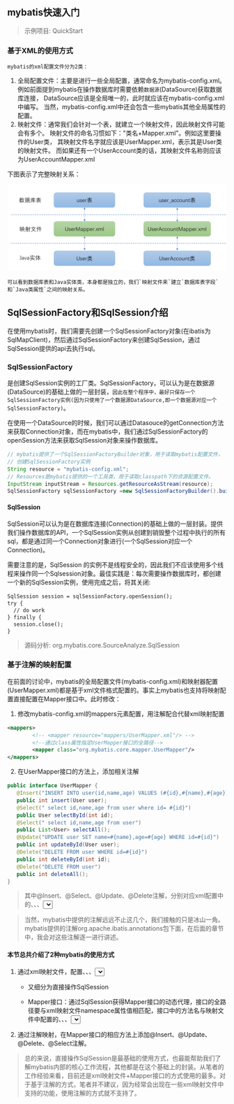 ## mybatis快速入门

> 示例项目: QuickStart

### 基于XML的使用方式

    mybatis的xml配置文件分为2类：

1. 全局配置文件：主要是进行一些全局配置，通常命名为mybatis-config.xml。
例如前面提到mybatis在操作数据库时需要依赖`数据源`(DataSource)获取数据库连接，
DataSource应该是全局唯一的，此时就应该在mybatis-config.xml中编写。
当然，mybatis-config.xml中还会包含一些mybatis其他全局属性的配置。
2. 映射文件：通常我们会针对一个表，就建立一个映射文件，因此映射文件可能会有多个。
映射文件的命名习惯如下："类名+Mapper.xml"。例如这里要操作的User类，
其映射文件名字就应该是UserMapper.xml，表示其是User类的映射文件。
而如果还有一个UserAccount类的话，其映射文件名称则应该为UserAccountMapper.xml

下图表示了完整映射关系： 

![](orm-mybatis-mapping.png)

    可以看到数据库表和Java实体类，本身都是独立的，我们`映射文件来`建立`数据库表字段`
    和`Java类属性`之间的映射关系。

## SqlSessionFactory和SqlSession介绍

在使用mybatis时，我们需要先创建一个SqlSessionFactory对象(在ibatis为SqlMapClient)，然后通过SqlSessionFactory来创建SqlSession，通过SqlSession提供的api去执行sql。

### SqlSessionFactory

是创建SqlSession实例的工厂类。SqlSessionFactory，可以认为是在数据源(DataSource)的基础上做的一层封装，`因此在整个程序中，最好只保存一个SqlSessionFactory实例(因为只使用了一个数据源DataSource,即一个数据源对应一个SqlSessionFactory)`。

在使用一个DataSource的时候，我们可以通过Datasouce的getConnection方法来获取Connection对象，而在mybatis中，我们通过SqlSessionFactory的openSession方法来获取SqlSession对象来操作数据库。

```java
// mybatis提供了一个SqlSessionFactoryBuilder对象，用于读取mybatis配置文件，
// 创建SqlSessionFactory实例
String resource = "mybatis-config.xml";
// Resources是mybatis提供的一个工具类，用于读取classpath下的资源配置文件。
InputStream inputStream = Resources.getResourceAsStream(resource);
SqlSessionFactory sqlSessionFactory =new SqlSessionFactoryBuilder().build(inputStream);
```

#### SqlSession

SqlSession可以认为是在数据库连接(Connection)的基础上做的一层封装。提供我们操作数据库的API，一个SqlSession实例从创建到销毁整个过程中执行的所有sql，都是通过同一个Connection对象进行(一个SqlSession对应一个Connection)。

需要注意的是，SqlSession 的实例不是线程安全的，因此我们不应该使用多个线程来操作同一个Sqlsession对象。最佳实践是：每次需要操作数据库时，都创建一个新的SqlSession实例，使用完成之后，将其关闭:

```
SqlSession session = sqlSessionFactory.openSession();
try {
  // do work
} finally {
  session.close();
}
```

>源码分析: org.mybatis.core.SourceAnalyze.SqlSession

### 基于注解的映射配置

在前面的讨论中，mybatis的全局配置文件(mybatis-config.xml)和映射器配置(UserMapper.xml)都是基于xml文件格式配置的。事实上mybatis也支持将映射配置直接配置在Mapper接口中。此时修改：

1. 修改mybatis-config.xml的mappers元素配置，用注解配合代替xml映射配置

```xml
<mappers>
        <!-- <mapper resource="mappers/UserMapper.xml"/> -->
        <!--通过class属性指定UserMapper接口的全路径-->
        <mapper class="org.mybatis.core.mapper.UserMapper"/>
</mappers>
```

2. 在UserMapper接口的方法上，添加相关注解

```java
public interface UserMapper {
   @Insert("INSERT INTO user(id,name,age) VALUES (#{id},#{name},#{age})")
   public int insert(User user);
   @Select(" select id,name,age from user where id= #{id}")
   public User selectById(int id);
   @Select(" select id,name,age from user")
   public List<User> selectAll();
   @Update("UPDATE user SET name=#{name},age=#{age} WHERE id=#{id}")
   public int updateById(User user);
   @Delete("DELETE FROM user WHERE id=#{id}")
   public int deleteById(int id);
   @Delete("DELETE FROM user")
   public int deleteAll();
}
```

> 其中@Insert、@Select、@Update、@Delete注解，分别对应xml配置中的<insert>、<update>、<delete>、<select>元素。而注解里的sql直接就是把UserMapper.xml文件中对应的元素中的sql搬过来。

> 当然，mybatis中提供的注解远远不止这几个，我们接触的只是冰山一角。mybatis提供的注解org.apache.ibatis.annotations包下面，在后面的章节中，我会对这些注解逐一进行讲述。

#### 本节总共介绍了2种mybatis的使用方式

1. 通过xml映射文件，配置<insert>、<update>、<delete>、<select>元素

	* 又细分为直接操作SqlSession 

	* Mapper接口：通过SqlSession获得Mapper接口的动态代理，接口的全路径要与xml映射文件namespace属性值相匹配，接口中的方法名与映射文件中配置的<insert>、<update>、<delete>、<select>元素id属性值相匹配。

2. 通过注解映射，在Mapper接口的相应方法上添加@Insert、@Update、@Delete、@Select注解。

> 总的来说，直接操作SqlSession是最基础的使用方式，也最能帮助我们了解mybatis内部的核心工作流程，其他都是在这个基础上的封装。从笔者的工作经验来看，目前还是xml映射文件+Mapper接口的方式使用的最多。对于基于注解的方式，笔者并不建议，因为经常会出现在一些xml映射文件中支持的功能，使用注解的方式就不支持了。
